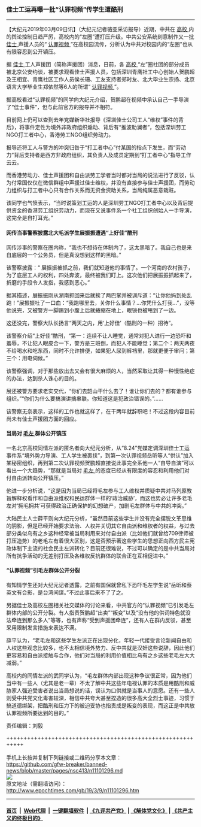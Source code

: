 ### 佳士工运再曝一批“认罪视频”传学生遭酷刑
------------------------

<p>
 【大纪元2019年03月09日讯】（大纪元记者骆亚采访报导）近期，中共在
 <a href="http://www.epochtimes.com/gb/tag/%E9%AB%98%E6%A0%A1.html">
  高校
 </a>
 内的舆论控制日趋严厉，高校内的“左圈”遭打压升级。中共公安系统刻意制作又一批
 <a href="http://www.epochtimes.com/gb/tag/%E4%BD%B3%E5%A3%AB.html">
  佳士
 </a>
 声援人员的“
 <a href="http://www.epochtimes.com/gb/tag/%E8%AE%A4%E7%BD%AA%E8%A7%86%E9%A2%91.html">
  认罪视频
 </a>
 ”在高校园流传，分析认为中共对校园内的“左圈”也从有限容忍到公开镇压。
</p>
<p>
 据
 <a href="http://www.epochtimes.com/gb/tag/%E4%BD%B3%E5%A3%AB.html">
  佳士
 </a>
 工人声援团（简称声援团）消息，日前，各
 <a href="http://www.epochtimes.com/gb/tag/%E9%AB%98%E6%A0%A1.html">
  高校
 </a>
 “左”圈社团的部分成员被北京公安约谈，被要求观看佳士声援人员，包括深圳青鹰社工中心创始人贺鹏超及王相宜、青鹰社区工作人员侯长珊、工友支持者郑时友、北大毕业生宗扬、北京语言大学毕业生郑依然等6人的所谓“
 <a href="http://www.epochtimes.com/gb/tag/%E8%AE%A4%E7%BD%AA%E8%A7%86%E9%A2%91.html">
  认罪视频
 </a>
 ”。
</p>
<p>
 据高校看过“认罪视频”的同学向大纪元介绍，贺鹏超在视频中承认自己一手导演了“佳士事件”，但与此前官方的报导并不相符。
</p>
<p>
 目前网上仍可以查到去年党媒新华社报导《深圳佳士公司工人“维权”事件的背后》，将事件定性为境外非政府组织煽动、背后有“推波助澜者”，包括深圳劳工NGO打工者中心，香港劳工NGO组织劳动力。
</p>
<p>
 报导还将工人与警方的冲突归咎于“打工者中心”付某国的指点下发生，而“劳动力”背后支持者是西方非政府组织，其负责人及成员定期到“打工者中心”指导工作云云。
</p>
<p>
 而香港劳动力、佳士声援团和自由派劳工学者当时都对当局的说法进行了反驳，认为付常国仅仅在微信群组中声援过佳士维权，并没有直接参与佳士声援团，而劳动力组织与打工者中心只有合作关系而无资金资助关系，当局纯属恶意栽赃。
</p>
<p>
 该同学也气愤表示，“当时说策划工运的人是深圳劳工NGO打工者中心以及背后提供资金的香港劳工组织劳动力，而现在又说事件系一个社工组织创始人一手导演，这完全是自打耳光。”
</p>
<h4>
 网传当事警察披露北大毛派学生展振振遭遇“上好佳”酷刑
</h4>
<p>
 网传涉事的警察在圈内称，“我也不想待在体制内了，这太黑暗了。我自己也是来自底层的一个公务员，但是真没想到这样的黑暗。”
</p>
<p>
 该警察披露：“ 展振振被抓之前，我们就知道他的事情了。一个河南的农村孩子，为了底层工人的权利，四处奔波，最终被我们盯上。这次他们把展振振抓起来了，折磨的手段令人发指，我感到恶心。”
</p>
<p>
 据其描述，展振振刚从湖南抓回来后就挨了两巴掌并被训斥道：“让你他妈到处乱跑！”展振振吐了一口血：“我跑哪里去，关你什么事情？…你凭什么打我…”，没等他说完，又被警方一脚踢到小腹上后就蜷缩在地上，眼镜也被甩到了一边。
</p>
<p>
 这还没完，警察大队长扬言“两天之内，用‘上好佳’（酷刑的一种）招待”。
</p>
<p>
 该警察介绍“上好佳”酷刑，“第一：连续不让人睡觉，通常对犯人进行一边恐吓和羞辱，不让犯人眼皮合一下，警方是三班倒，而犯人不能睡觉；第二个：两天两夜不给喝水和吃东西，同时不允许排便，如果犯人尿到裤裆里，那就更便于审问；第三个：用电伺候。”
</p>
<p>
 该警察强调，对于那些放出去又会有很大麻烦的人，当然采取让其得一种慢性绝症的办法，达到杀人诛心的目的。
</p>
<p>
 展还被警方要求老实交代，“你们去韶山干什么去了！谁让你们去的？都有谁参与组织。”“你们为什么要搞演讲搞串联。你知道这是犯政治错误的。”……
</p>
<p>
 该警察无奈表示，这样的工作也就这样了，在干两年就辞职吧！不过这段内容目前尚未有佳士声援团方面的回应。
</p>
<h4>
 当局对
 <a href="http://www.epochtimes.com/gb/tag/%E6%AF%9B%E5%B7%A6.html">
  毛左
 </a>
 群体公开镇压
</h4>
<p>
 一名北京高校同情左派的匿名者向大纪元分析，从“8.24”党媒定调深圳佳士工运事件系“境外势力导演、工人学生被裹挟”，到第一次认罪视频岳昕等人“供认”加入某秘密组织，再到第二次认罪视频贺鹏超直接说此事完全系他一人“自导自演”可以看出一个大趋势，“那就是当局对
 <a href="http://www.epochtimes.com/gb/tag/%E6%AF%9B%E5%B7%A6.html">
  毛左
 </a>
 的态度已经从有限度的容忍和利用他们对付自由派转向公开镇压。”
</p>
<p>
 他进一步分析说，“这是因为当局已经将毛左参与工人维权并质疑中共对马列原教旨解释权看作和自由派维权和民运群体一样的‘政治威胁’，而这也势必让许多老毛左对‘拥毛拥共’可获得政治正确保护的幻想破产，加剧毛左群体与中共的冲突。”
</p>
<p>
 大陆民主人士薛平则向大纪元分析，“虽然目前这些学生并没有完全摆脱文革思维的阴影，但是已经开始要求法治、人权并关切其它自由派和维权者的权益，与过去部分类似乌有之乡这种经常被当局利用来对付自由派（比如他们就曾给709律师被打压造势）的老毛左有着很大区别，这是否预示著这些学生的思想正向西方民主宪政体制下主流的社会民主左派转化？目前还很难说，不过可以确定的是中共当局对所有抗争活动的无差别打压及各维权反抗群体的联合正在互相促进中。”
</p>
<h4>
 “认罪视频”引毛左群体公开分裂
</h4>
<p>
 有知情学生还对大纪元记者透露，之前有国保就曾私下恐吓毛左学生说“岳昕和蔡英文有合影，是台湾间谍。”不过此事后来不了了之。
</p>
<p>
 另据佳士及高校左圈相关社交媒体的讨论来看，中共官方的“认罪视频”已引发毛左群体内部的公开分裂。有人指责贺鹏超“出卖”“叛变”以及“没有他的供词特色就没法牵连到那么多人”等等，也有声称“受到声援团牵连”，还有人在群内反驳，甚至采用限制发言措施来表达不满。
</p>
<p>
 薛平认为，“老毛左和这些学生左派正在出现分化，年轻一代接受言论新闻自由和人权这些观念比较多，也不太相信境外势力、反中共就是汉奸这些说辞，因此他们更容易和自由派接触与合作，他们对当局的利用价值相比乌有之乡这些老毛左大大减弱。”
</p>
<p>
 高校内的同情左派的武同学认为，“毛左群体内部出现这种争议很正常，因为他们当中有一些人（尤其是老一辈）不太了解中共这些年电视认罪的本质是用酷刑和威胁家人强迫受害者说出当局想说的话，误认为口供就是当事人的意愿。还有一些人则受中共党文化毒害较深，相信中共夸大甚至捏造的很多高大全烈士事迹，习惯于搞道德绑架，把酷刑和压力下的被迫妥协也指责成是叛变的表现，而这正是中共放认罪视频所要达到的目的。”
</p>
<p>
 责任编辑：刘毅
</p>

+++++++++++++++++++++++++++++++++++++++++++++++++++++++++++<br/><br/>
手机上长按并复制下列链接或二维码分享本文章：<br/>
https://github.com/gfw-breaker/banned-news/blob/master/pages/nsc413/n11101296.md <br/>
<a href='https://github.com/gfw-breaker/banned-news/blob/master/pages/nsc413/n11101296.md'><img src='https://github.com/gfw-breaker/banned-news/blob/master/pages/nsc413/n11101296.md.png'/></a> <br/>
原文地址（需翻墙访问）：http://www.epochtimes.com/gb/19/3/9/n11101296.htm


------------------------
#### [首页](https://github.com/gfw-breaker/banned-news/blob/master/README.md) &nbsp;|&nbsp; [Web代理](https://github.com/labour-camp/helloworld) &nbsp;|&nbsp; [一键翻墙软件](https://github.com/gfw-breaker/nogfw/blob/master/README.md) &nbsp;| [《九评共产党》](https://github.com/gfw-breaker/9ping.md/blob/master/README.md#九评之一评共产党是什么) | [《解体党文化》](https://github.com/gfw-breaker/jtdwh.md/blob/master/README.md) | [《共产主义的终极目的》](https://github.com/gfw-breaker/gczydzjmd.md/blob/master/README.md)

